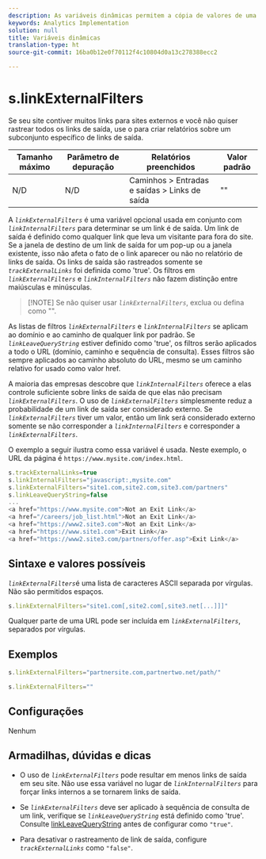 ```yaml
---
description: As variáveis dinâmicas permitem a cópia de valores de uma variável para outra sem precisar digitar os valores completos várias vezes nas solicitações de imagem do site.
keywords: Analytics Implementation
solution: null
title: Variáveis dinâmicas
translation-type: ht
source-git-commit: 16ba0b12e0f70112f4c10804d0a13c278388ecc2

---
```



# s.linkExternalFilters

Se seu site contiver muitos links para sites externos e você não quiser rastrear todos os links de saída, use o para criar relatórios sobre um subconjunto específico de links de saída.

| Tamanho máximo | Parâmetro de depuração | Relatórios preenchidos | Valor padrão |
|---|---|---|---|
| N/D | N/D | Caminhos &gt; Entradas e saídas &gt; Links de saída | "" |

A *`linkExternalFilters`* é uma variável opcional usada em conjunto com *`linkInternalFilters`* para determinar se um link é de saída. Um link de saída é definido como qualquer link que leva um visitante para fora do site. Se a janela de destino de um link de saída for um pop-up ou a janela existente, isso não afeta o fato de o link aparecer ou não no relatório de links de saída. Os links de saída são rastreados somente se  *`trackExternalLinks`* foi definida como 'true'. Os filtros em *`linkExternalFilters`* e *`linkInternalFilters`* não fazem distinção entre maiúsculas e minúsculas.

> [!NOTE] Se não quiser usar *`linkExternalFilters`*, exclua ou defina como "".

As listas de filtros *`linkExternalFilters`* e *`linkInternalFilters`* se aplicam ao domínio e ao caminho de qualquer link por padrão. Se *`linkLeaveQueryString`* estiver definido como 'true', os filtros serão aplicados a todo o URL (domínio, caminho e sequência de consulta). Esses filtros são sempre aplicados ao caminho absoluto do URL, mesmo se um caminho relativo for usado como valor href.

A maioria das empresas descobre que  *`linkInternalFilters`* oferece a elas controle suficiente sobre links de saída de que elas não precisam *`linkExternalFilters`*. O uso de *`linkExternalFilters`* simplesmente reduz a probabilidade de um link de saída ser considerado externo. Se *`linkExternalFilters`* tiver um valor, então um link será considerado externo somente se não corresponder a *`linkInternalFilters`* e corresponder a *`linkExternalFilters`*.

O exemplo a seguir ilustra como essa variável é usada. Neste exemplo, o URL da página é `https://www.mysite.com/index.html`.

```js
s.trackExternalLinks=true 
s.linkInternalFilters="javascript:,mysite.com" 
s.linkExternalFilters="site1.com,site2.com,site3.com/partners" 
s.linkLeaveQueryString=false 
...
<a href="https://www.mysite.com">Not an Exit Link</a> 
<a href="/careers/job_list.html">Not an Exit Link</a> 
<a href="https://www2.site3.com">Not an Exit Link</a> 
<a href="https://www.site1.com">Exit Link</a> 
<a href="https://www2.site3.com/partners/offer.asp">Exit Link</a> 
```

## Sintaxe e valores possíveis

*`linkExternalFilters`*&#x200B;é uma lista de caracteres ASCII separada por vírgulas. Não são permitidos espaços.

```js
s.linkExternalFilters="site1.com[,site2.com[,site3.net[...]]]"
```

Qualquer parte de uma URL pode ser incluída em  *`linkExternalFilters`*, separados por vírgulas.

## Exemplos

```js
s.linkExternalFilters="partnersite.com,partnertwo.net/path/"
```

```js
s.linkExternalFilters=""
```

## Configurações

Nenhum

## Armadilhas, dúvidas e dicas

* O uso de *`linkExternalFilters`* pode resultar em menos links de saída em seu site. Não use essa variável no lugar de *`linkInternalFilters`* para forçar links internos a se tornarem links de saída.

* Se *`linkExternalFilters`* deve ser aplicado à sequência de consulta de um link, verifique se *`linkLeaveQueryString`* está definido como 'true'. Consulte [linkLeaveQueryString](https://docs.adobe.com/content/help/pt-BR/analytics/implementation/javascript-implementation/variables-analytics-reporting/config-var/s-account.html) antes de configurar como `"true"`.

* Para desativar o rastreamento de link de saída, configure *`trackExternalLinks`* como `"false"`.

